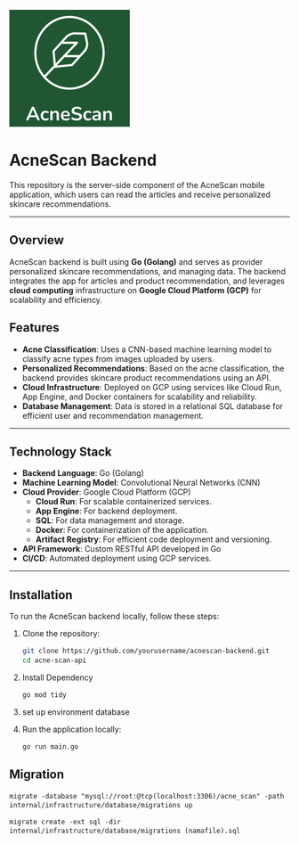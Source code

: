 ![](AcneScanFinal.png)
# AcneScan Backend

This repository is the server-side component of the AcneScan mobile application, which users can read the articles and receive personalized skincare recommendations.

---

## Overview

AcneScan backend is built using **Go (Golang)** and serves as provider personalized skincare recommendations, and managing data. The backend integrates the app for articles and product recommendation, and leverages **cloud computing** infrastructure on **Google Cloud Platform (GCP)** for scalability and efficiency.

## Features

- **Acne Classification**: Uses a CNN-based machine learning model to classify acne types from images uploaded by users.
- **Personalized Recommendations**: Based on the acne classification, the backend provides skincare product recommendations using an API.
- **Cloud Infrastructure**: Deployed on GCP using services like Cloud Run, App Engine, and Docker containers for scalability and reliability.
- **Database Management**: Data is stored in a relational SQL database for efficient user and recommendation management.

---


## Technology Stack

- **Backend Language**: Go (Golang)
- **Machine Learning Model**: Convolutional Neural Networks (CNN)
- **Cloud Provider**: Google Cloud Platform (GCP)
  - **Cloud Run**: For scalable containerized services.
  - **App Engine**: For backend deployment.
  - **SQL**: For data management and storage.
  - **Docker**: For containerization of the application.
  - **Artifact Registry**: For efficient code deployment and versioning.
- **API Framework**: Custom RESTful API developed in Go
- **CI/CD**: Automated deployment using GCP services.

---

## Installation

To run the AcneScan backend locally, follow these steps:

1. Clone the repository:

   ```bash
   git clone https://github.com/yourusername/acnescan-backend.git
   cd acne-scan-api
2. Install Dependency
   ```bash
   go mod tidy

3. set up environment database
   
5. Run the application locally:
      ```bash
      go run main.go

## Migration
```
migrate -database "mysql://root:@tcp(localhost:3306)/acne_scan" -path internal/infrastructure/database/migrations up
```
```
migrate create -ext sql -dir internal/infrastructure/database/migrations (namafile).sql
```
